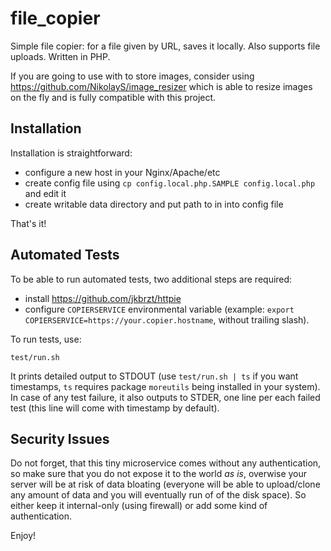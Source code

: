 # file_copier
Simple file copier: for a file given by URL, saves it locally. Also supports file uploads. Written in PHP.

If you are going to use with to store images, consider using https://github.com/NikolayS/image_resizer which is able to resize images on the fly and is fully compatible with this project.

## Installation
Installation is straightforward:
* configure a new host in your Nginx/Apache/etc
* create config file using `cp config.local.php.SAMPLE config.local.php` and edit it
* create writable data directory and put path to in into config file

That's it!

## Automated Tests
To be able to run automated tests, two additional steps are required:
* install https://github.com/jkbrzt/httpie
* configure `COPIERSERVICE` environmental variable (example: `export COPIERSERVICE=https://your.copier.hostname`, without trailing slash).

To run tests, use:
```
test/run.sh
``` 

It prints detailed output to STDOUT (use `test/run.sh | ts` if you want timestamps, `ts` requires package `moreutils` being installed in your system). In case of any test failure, it also outputs to STDER, one line per each failed test (this line will come with timestamp by default).

## Security Issues
Do not forget, that this tiny microservice comes without any authentication, so make sure that you do not expose it to the world *as is*, overwise your server will be at risk of data bloating (everyone will be able to upload/clone any amount of data and you will eventually run of of the disk space). So either keep it internal-only (using firewall) or add some kind of authentication.

Enjoy!
